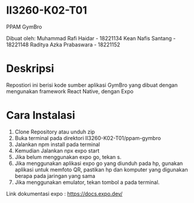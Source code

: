 # II3260-K02-T01
PPAM GymBro

Dibuat oleh:
Muhammad Rafi Haidar - 18221134
Kean Nafis Santang - 18221148
Raditya Azka Prabaswara - 18221152

# Deskripsi 
Repostiori ini berisi kode sumber aplikasi GymBro yang dibuat dengan mengunakan framework React Native, dengan Expo
# Cara Instalasi
1. Clone Repository atau unduh zip
2. Buka terminal pada direktori II3260-K02-T01/ppam-gymbro
3. Jalankan npm install pada terminal
4. Kemudian Jalankan npx expo start
5. Jika belum menggunakan expo go, tekan s.
6. Jika menggunakan aplikasi expo go yang diunduh pada hp, gunakan aplikasi untuk memfoto QR, pastikan hp dan komputer yang digunakan berapa pada jaringan yang sama
7. Jika menggunakan emulator, tekan tombol a pada terminal.

Link dokumentasi expo : https://docs.expo.dev/
